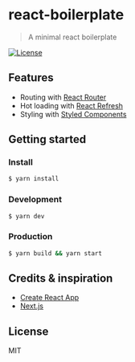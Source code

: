 # react-boilerplate

> A minimal react boilerplate

[![License](https://badgen.net/github/license/alexandernanberg/react-boilerplate)](https://github.com/alexandernanberg/react-boilerplate/blob/master/license)

## Features

- Routing with [React Router](https://github.com/reacttraining/react-router)
- Hot loading with [React Refresh](https://github.com/facebook/react/tree/master/packages/react-refresh)
- Styling with [Styled Components](https://github.com/styled-components/styled-components)

## Getting started

### Install

```bash
$ yarn install
```

### Development

```bash
$ yarn dev
```

### Production

```bash
$ yarn build && yarn start
```

## Credits & inspiration

- [Create React App](https://github.com/facebookincubator/create-react-app)
- [Next.js](https://github.com/zeit/next.js/)

## License

MIT
